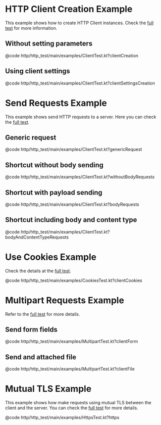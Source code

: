 
# HTTP Client Creation Example
This example shows how to create HTTP Client instances. Check the
[full test](https://github.com/hexagontk/hexagon/blob/main/http/http_test/main/examples/ClientTest.kt)
for more information.

## Without setting parameters
@code http/http_test/main/examples/ClientTest.kt?clientCreation

## Using client settings
@code http/http_test/main/examples/ClientTest.kt?clientSettingsCreation

# Send Requests Example
This example shows send HTTP requests to a server. Here you can check the
[full test](https://github.com/hexagontk/hexagon/blob/main/http/http_test/main/examples/ClientTest.kt).

## Generic request
@code http/http_test/main/examples/ClientTest.kt?genericRequest

## Shortcut without body sending
@code http/http_test/main/examples/ClientTest.kt?withoutBodyRequests

## Shortcut with payload sending
@code http/http_test/main/examples/ClientTest.kt?bodyRequests

## Shortcut including body and content type
@code http/http_test/main/examples/ClientTest.kt?bodyAndContentTypeRequests

# Use Cookies Example
Check the details at the [full test](https://github.com/hexagontk/hexagon/blob/main/http/http_test/main/examples/CookiesTest.kt).

@code http/http_test/main/examples/CookiesTest.kt?clientCookies

# Multipart Requests Example
Refer to the [full test](https://github.com/hexagontk/hexagon/blob/main/http/http_test/main/examples/FilesTest.kt)
for more details.

## Send form fields
@code http/http_test/main/examples/MultipartTest.kt?clientForm

## Send and attached file
@code http/http_test/main/examples/MultipartTest.kt?clientFile

# Mutual TLS Example
This example shows how make requests using mutual TLS between the client and the server. You can
check the [full test](https://github.com/hexagontk/hexagon/blob/main/http/http_test/main/examples/HttpsTest.kt)
for more details.

@code http/http_test/main/examples/HttpsTest.kt?https
